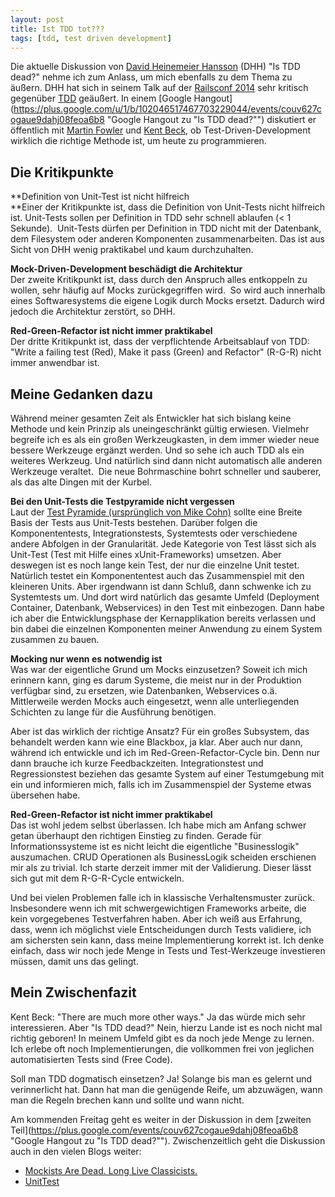 ```yaml
---
layout: post
title: Ist TDD tot???
tags: [tdd, test driven development]
---
```


Die aktuelle Diskussion von [David Heinemeier Hansson](http://de.wikipedia.org/wiki/David_Heinemeier_Hansson "Wikipedia Eintrag zu David Heinemeier Hansson") (DHH) "Is TDD dead?" nehme ich zum Anlass, um mich ebenfalls zu dem Thema zu äußern. DHH hat sich in seinem Talk auf der [Railsconf 2014](https://www.youtube.com/watch?v=9LfmrkyP81M "Keynote auf der RailsConf 2014 by DHH") sehr kritisch gegenüber [TDD](http://de.wikipedia.org/wiki/Testgetriebene_Entwicklung "Wikipedia Eintrag zu TDD") geäußert. In einem [Google Hangout](https://plus.google.com/u/1/b/102046517467703229044/events/couv627cogaue9dahj08feoa6b8 "Google Hangout zu "Is TDD dead?"") diskutiert er öffentlich mit [Martin Fowler](http://martinfowler.com/ "Website von Martin Fowler") und [Kent Beck](http://de.wikipedia.org/wiki/Kent_Beck "Wikipedia Eintrag über Kent Beck"), ob Test-Driven-Development wirklich die richtige Methode ist, um heute zu programmieren.

## Die Kritikpunkte

**Definition von Unit-Test ist nicht hilfreich  
**Einer der Kritikpunkte ist, dass die Definition von Unit-Tests nicht hilfreich ist. Unit-Tests sollen per Definition in TDD sehr schnell ablaufen (< 1 Sekunde).  Unit-Tests dürfen per Definition in TDD nicht mit der Datenbank, dem Filesystem oder anderen Komponenten zusammenarbeiten. Das ist aus Sicht von DHH wenig praktikabel und kaum durchzuhalten.

**Mock-Driven-Development beschädigt die Architektur**  
Der zweite Kritikpunkt ist, dass durch den Anspruch alles entkoppeln zu wollen, sehr häufig auf Mocks zurückgegriffen wird.  So wird auch innerhalb eines Softwaresystems die eigene Logik durch Mocks ersetzt. Dadurch wird jedoch die Architektur zerstört, so DHH.

**Red-Green-Refactor ist nicht immer praktikabel**  
Der dritte Kritikpunkt ist, dass der verpflichtende Arbeitsablauf von TDD: "Write a failing test (Red), Make it pass (Green) and Refactor" (R-G-R) nicht immer anwendbar ist.

## Meine Gedanken dazu

Während meiner gesamten Zeit als Entwickler hat sich bislang keine Methode und kein Prinzip als uneingeschränkt gültig erwiesen. Vielmehr begreife ich es als ein großen Werkzeugkasten, in dem immer wieder neue bessere Werkzeuge ergänzt werden. Und so sehe ich auch TDD als ein weiteres Werkzeug. Und natürlich sind dann nicht automatisch alle anderen Werkzeuge veraltet.  Die neue Bohrmaschine bohrt schneller und sauberer, als das alte Dingen mit der Kurbel.

**Bei den Unit-Tests die Testpyramide nicht vergessen**  
Laut der [Test Pyramide (ursprünglich von Mike Cohn)](http://martinfowler.com/bliki/TestPyramid.html "Test-Pyramide") sollte eine Breite Basis der Tests aus Unit-Tests bestehen. Darüber folgen die Komponententests, Integrationstests, Systemtests oder verschiedene andere Abfolgen in der Granularität. Jede Kategorie von Test lässt sich als Unit-Test (Test mit Hilfe eines xUnit-Frameworks) umsetzen. Aber deswegen ist es noch lange kein Test, der nur die einzelne Unit testet. Natürlich testet ein Komponententest auch das Zusammenspiel mit den kleineren Units. Aber irgendwann ist dann Schluß, dann schwenke ich zu Systemtests um. Und dort wird natürlich das gesamte Umfeld (Deployment Container, Datenbank, Webservices) in den Test mit einbezogen. Dann habe ich aber die Entwicklungsphase der Kernapplikation bereits verlassen und bin dabei die einzelnen Komponenten meiner Anwendung zu einem System zusammen zu bauen.

**Mocking nur wenn es notwendig ist**  
Was war der eigentliche Grund um Mocks einzusetzen? Soweit ich mich erinnern kann, ging es darum Systeme, die meist nur in der Produktion verfügbar sind, zu ersetzen, wie Datenbanken, Webservices o.ä. Mittlerweile werden Mocks auch eingesetzt, wenn alle unterliegenden Schichten zu lange für die Ausführung benötigen.

Aber ist das wirklich der richtige Ansatz? Für ein großes Subsystem, das behandelt werden kann wie eine Blackbox, ja klar. Aber auch nur dann, während ich entwickle und ich im Red-Green-Refactor-Cycle bin. Denn nur dann brauche ich kurze Feedbackzeiten. Integrationstest und Regressionstest beziehen das gesamte System auf einer Testumgebung mit ein und informieren mich, falls ich im Zusammenspiel der Systeme etwas übersehen habe.

**Red-Green-Refactor ist nicht immer praktikabel**  
Das ist wohl jedem selbst überlassen. Ich habe mich am Anfang schwer getan überhaupt den richtigen Einstieg zu finden. Gerade für Informationssysteme ist es nicht leicht die eigentliche "Businesslogik" auszumachen. CRUD Operationen als BusinessLogik scheiden erschienen mir als zu trivial. Ich starte derzeit immer mit der Validierung. Dieser lässt sich gut mit dem R-G-R-Cycle entwickeln.

Und bei vielen Problemen falle ich in klassische Verhaltensmuster zurück. Insbesondere wenn ich mit schwergewichtigen Frameworks arbeite, die kein vorgegebenes Testverfahren haben. Aber ich weiß aus Erfahrung, dass, wenn ich möglichst viele Entscheidungen durch Tests validiere, ich am sichersten sein kann, dass meine Implementierung korrekt ist. Ich denke einfach, dass wir noch jede Menge in Tests und Test-Werkzeuge investieren müssen, damit uns das gelingt.

## Mein Zwischenfazit

Kent Beck: "There are much more other ways." Ja das würde mich sehr interessieren. Aber "Is TDD dead?" Nein, hierzu Lande ist es noch nicht mal richtig geboren! In meinem Umfeld gibt es da noch jede Menge zu lernen. Ich erlebe oft noch Implementierungen, die vollkommen frei von jeglichen automatisierten Tests sind (Free Code).

Soll man TDD dogmatisch einsetzen? Ja! Solange bis man es gelernt und verinnerlicht hat. Dann hat man die genügende Reife, um abzuwägen, wann man die Regeln brechen kann und sollte und wann nicht.

Am kommenden Freitag geht es weiter in der Diskussion in dem [zweiten Teil](https://plus.google.com/events/couv627cogaue9dahj08feoa6b8 "Google Hangout zu "Is TDD dead?""). Zwischenzeitlich geht die Diskussion auch in den vielen Blogs weiter:

*   [Mockists Are Dead. Long Live Classicists.](http://www.thoughtworks.com/insights/blog/mockists-are-dead-long-live-classicists)
*   [UnitTest](http://martinfowler.com/bliki/UnitTest.html)